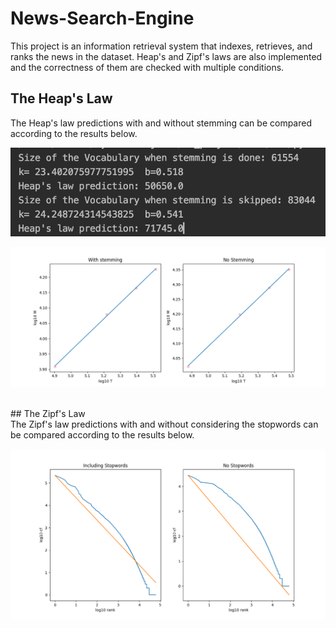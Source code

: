 # News-Search-Engine
This project is an information retrieval system that indexes, retrieves, and ranks the news in the dataset. 
Heap's and Zipf's laws are also implemented and the correctness of them are checked with multiple conditions.
## The Heap's Law
The Heap's law predictions with and without stemming can be compared according to the results below.
<p align="center">
  <img src="Screen Shot 2022-04-22 at 4.11.58 AM.png" alt="Size Limit CLI" width="738">
</p>
<p align="center">
  <img src="Figure_3.png" alt="Size Limit CLI" width="738">
</p>
<br>
## The Zipf's Law
<br>
The Zipf's law predictions with and without considering the stopwords can be compared according to the results below.
<p align="center">
  <img src="Figure_1.png" alt="Size Limit CLI" width="738">
</p>
